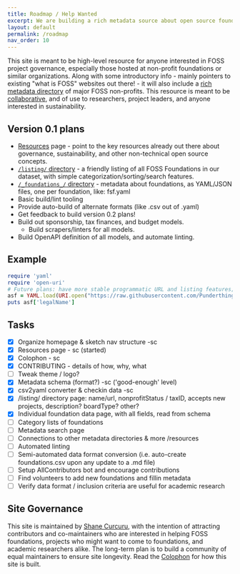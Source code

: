 ```yaml
---
title: Roadmap / Help Wanted
excerpt: We are building a rich metadata source about open source foundations for use by researchers.
layout: default
permalink: /roadmap
nav_order: 10
---
```


This site is meant to be high-level resource for anyone interested in FOSS project governance, especially those hosted at non-profit foundations or similar organizations.  Along with some introductory info - mainly pointers to existing "what is FOSS" websites out there! - it will also include a [rich metadata directory](data) of major FOSS non-profits.  This resource is meant to be [collaborative](https://github.com/Punderthings/fossfoundation/blob/main/CONTRIBUTING.md), and of use to researchers, project leaders, and anyone interested in sustainability.

## Version 0.1 plans

- [Resources](resources) page - point to the key resources already out there about governance, sustainability, and other non-technical open source concepts.
- [`/listing/` directory](listing) - a friendly listing of all FOSS Foundations in our dataset, with simple categorization/sorting/search features.
- [`/_foundations_/` directory](https://github.com/Punderthings/fossfoundation/tree/main/_foundations) - metadata about foundations, as YAML/JSON files, one per foundation, like: fsf.yaml
- Basic build/lint tooling
- Provide auto-build of alternate formats (like .csv out of .yaml)
- Get feedback to build version 0.2 plans!
- Build out sponsorship, tax finances, and budget models.
  - Build scrapers/linters for all models.
- Build OpenAPI definition of all models, and automate linting.

## Example

```ruby
require 'yaml'
require 'open-uri'
# Future plans: have more stable programmatic URL and listing features; offer CSV and other formats
asf = YAML.load(URI.open("https://raw.githubusercontent.com/Punderthings/fossfoundation/main/_foundations/asf.md"))
puts asf['legalName']
```

## Tasks

- [x] Organize homepage & sketch nav structure -sc
- [x] Resources page - sc (started)
- [x] Colophon - sc
- [x] CONTRIBUTING - details of how, why, what
- [ ] Tweak theme / logo?
- [x] Metadata schema (format?) -sc ('good-enough' level)
- [x] csv2yaml converter & checkin data -sc
- [x] /listing/ directory page: name/url, nonprofitStatus / taxID, accepts new projects, description? boardType? other?
- [x] Individual foundation data page, with all fields, read from schema
- [ ] Category lists of foundations
- [ ] Metadata search page
- [ ] Connections to other metadata directories & more /resources
- [ ] Automated linting
- [ ] Semi-automated data format conversion (i.e. auto-create foundations.csv upon any update to a .md file)
- [ ] Setup AllContributors bot and encourage contributions
- [ ] Find volunteers to add new foundations and fillin metadata
- [ ] Verify data format / inclusion criteria are useful for academic research

## Site Governance

This site is maintained by [Shane Curcuru](https://shanecurcuru.org), with the intention of attracting contributors and co-maintainers who are interested in helping FOSS foundations, projects who might want to come to foundations, and academic researchers alike.  The long-term plan is to build a community of equal maintainers to ensure site longevity.  Read the [Colophon](colophon) for how this site is built.
